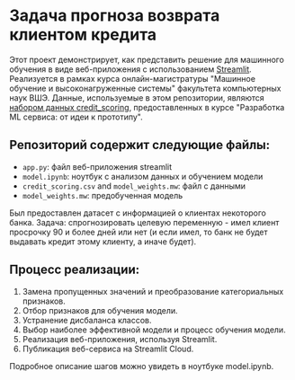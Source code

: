 # Задача прогноза возврата клиентом кредита

Этот проект демонстрирует, как представить решение для машинного обучения в виде веб-приложения с использованием [Streamlit](https://www.streamlit.io/). Реализуется в рамках курса онлайн-магистратуры "Машинное обучение и высоконагруженные системы" факультета компьютерных наук ВШЭ. Данные, используемые в этом репозитории, являются [набором данных credit_scoring](./credit_scoring.csv), предоставленных в курсе "Разработка ML сервиса: от идеи к прототипу".

## Репозиторий содержит следующие файлы:

- `app.py`: файл веб-приложения streamlit
- `model.ipynb`: ноутбук с анализом данных и обучением модели
- `credit_scoring.csv` and `model_weights.mw`: файл с данными
- `model_weights.mw`: предобученная модель

Был предоставлен датасет с информацией о клиентах некоторого банка. Задача: спрогнозировать целевую переменную - имел клиент просрочку 90 и более дней или нет (и если имел, то банк не будет выдавать кредит этому клиенту, а иначе будет).

## Процесс реализации:

1. Замена пропущенных значений и преобразование категориальных признаков.
2. Отбор признаков для обучения модели.
3. Устранение дисбаланса классов.
4. Выбор наиболее эффективной модели и процесс обучения модели.
5. Реализация веб-приложения, используя Streamlit.
6. Публикация веб-сервиса на Streamlit Cloud.

Подробное описание шагов можно увидеть в ноутбуке model.ipynb.

